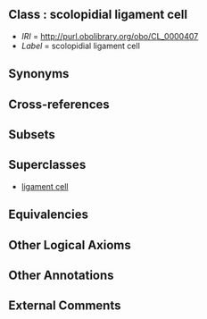 
## Class : scolopidial ligament cell

 * *IRI* = http://purl.obolibrary.org/obo/CL_0000407
 * *Label* = scolopidial ligament cell

## Synonyms


## Cross-references


## Subsets


## Superclasses

 * [ligament cell](../../CL/84/CL_0000384.md)

## Equivalencies


## Other Logical Axioms


## Other Annotations


## External Comments

